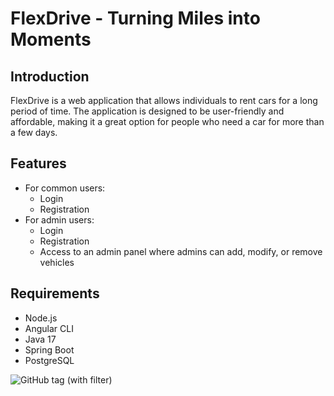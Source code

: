 
# FlexDrive - Turning Miles into Moments

## Introduction

FlexDrive is a web application that allows individuals to rent cars for a long period of time. The application is designed to be user-friendly and affordable, making it a great option for people who need a car for more than a few days.

## Features
- For common users:
    - Login
    - Registration
- For admin users:
    - Login
    - Registration
    - Access to an admin panel where admins can add, modify, or remove vehicles

## Requirements

- Node.js
- Angular CLI
- Java 17
- Spring Boot
- PostgreSQL

![GitHub tag (with filter)](https://img.shields.io/github/v/tag/Luci02/FlexDrive)